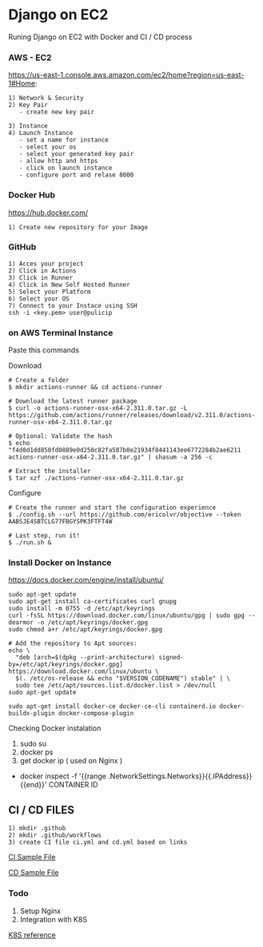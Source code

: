 # Django on EC2 #
Runing Django on EC2 with Docker and CI / CD process


### AWS - EC2 ##
https://us-east-1.console.aws.amazon.com/ec2/home?region=us-east-1#Home:

```shell
1) Network & Security
2) Key Pair
   - create new key pair

3) Instance
4) Launch Instance
   - set a name for instance
   - select your os
   - select your generated key pair
   - allow http and https
   - click on launch instance
   - configure port and relase 8000
```


### Docker Hub ##
https://hub.docker.com/
```shell
1) Create new repository for your Image
```

### GitHub ##
```shell
1) Acces your project
2) Click in Actions
3) Click in Runner
4) Click in New Self Hosted Runner
5) Select your Platform
6) Select your OS
7) Connect to your Instace using SSH
ssh -i <key.pem> user@pulicip
```

### on AWS Terminal Instance ##
Paste this commands

Download
```
# Create a folder
$ mkdir actions-runner && cd actions-runner

# Download the latest runner package
$ curl -o actions-runner-osx-x64-2.311.0.tar.gz -L https://github.com/actions/runner/releases/download/v2.311.0/actions-runner-osx-x64-2.311.0.tar.gz

# Optional: Validate the hash
$ echo "f4d8d1dd850fd0889e0d250c82fa587b0e21934f8441143ee6772284b2ae6211  actions-runner-osx-x64-2.311.0.tar.gz" | shasum -a 256 -c

# Extract the installer
$ tar xzf ./actions-runner-osx-x64-2.311.0.tar.gz
```

Configure
```
# Create the runner and start the configuration experience
$ ./config.sh --url https://github.com/ericolvr/objective --token AABSJE4SBTCLG77FBGYSPK3FTFT4W

# Last step, run it!
$ ./run.sh &
```


### Install Docker on Instance ##
https://docs.docker.com/engine/install/ubuntu/

```
sudo apt-get update
sudo apt-get install ca-certificates curl gnupg
sudo install -m 0755 -d /etc/apt/keyrings
curl -fsSL https://download.docker.com/linux/ubuntu/gpg | sudo gpg --dearmor -o /etc/apt/keyrings/docker.gpg
sudo chmod a+r /etc/apt/keyrings/docker.gpg

# Add the repository to Apt sources:
echo \
  "deb [arch=$(dpkg --print-architecture) signed-by=/etc/apt/keyrings/docker.gpg] https://download.docker.com/linux/ubuntu \
  $(. /etc/os-release && echo "$VERSION_CODENAME") stable" | \
  sudo tee /etc/apt/sources.list.d/docker.list > /dev/null
sudo apt-get update

sudo apt-get install docker-ce docker-ce-cli containerd.io docker-buildx-plugin docker-compose-plugin
```

Checking Docker instalation
1) sudo su 
2) docker ps
3) get docker ip ( used on Nginx )
- docker inspect -f '{{range .NetworkSettings.Networks}}{{.IPAddress}}{{end}}' CONTAINER ID



## CI / CD FILES ##
```
1) mkdir .github
2) mkdir .github/workflows
3) create CI file ci.yml and cd.yml based on links
```
[CI Sample File](https://github.com/ericolvr/djangoec2/blob/master/.github/workflows/ci.yml)

[CD Sample File](https://github.com/ericolvr/djangoec2/blob/master/.github/workflows/cd.yml)


### Todo ##
1) Setup Nginx
2) Integration with K8S

[K8S reference](https://github.com/ericolvr/K8S)
